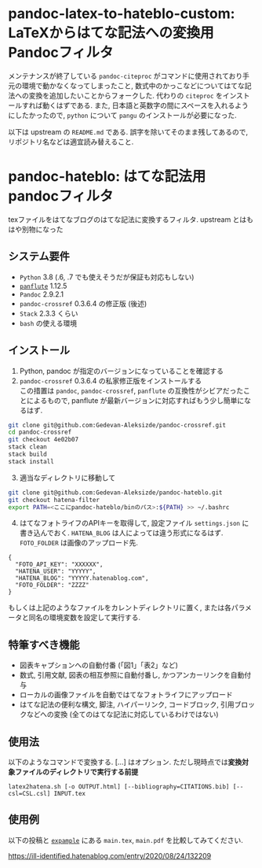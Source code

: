# pandoc-latex-to-hateblo-custom: LaTeXからはてな記法への変換用Pandocフィルタ

メンテナンスが終了している `pandoc-citeproc` がコマンドに使用されており手元の環境で動かなくなってしまったこと, 数式中のかっこなどについてはてな記法への変換を追加したいことからフォークした.
代わりの `citeproc` をインストールすれば動くはずである.
また, 日本語と英数字の間にスペースを入れるようにしたかったので, `python` について `pangu` のインストールが必要になった.

以下は upstream の `README.md` である.
誤字を除いてそのまま残してあるので, リポジトリ名などは適宜読み替えること.

# pandoc-hateblo: はてな記法用pandocフィルタ

texファイルをはてなブログのはてな記法に変換するフィルタ. upstream とはもはや別物になった

## システム要件

- `Python` 3.8 (.6, .7 でも使えそうだが保証も対応もしない)
- [`panflute`](http://scorreia.com/software/panflute/) 1.12.5
- `Pandoc` 2.9.2.1
- `pandoc-crossref` 0.3.6.4 の修正版 (後述)
- `Stack` 2.3.3 くらい
- `bash` の使える環境

## インストール

1. Python, pandoc が指定のバージョンになっていることを確認する
2. `pandoc-crossref` 0.3.6.4 の私家修正版をインストールする  
この措置は `pandoc`, `pandoc-crossref`, `panflute` の互換性がシビアだったことによるもので, panflute が最新バージョンに対応すればもう少し簡単になるはず.

```sh
git clone git@github.com:Gedevan-Aleksizde/pandoc-crossref.git
cd pandoc-crossref
git checkout 4e02b07
stack clean
stack build
stack install
```

3. 適当なディレクトリに移動して

```sh
git clone git@github.com:Gedevan-Aleksizde/pandoc-hateblo.git
git checkout hatena-filter
export PATH=<ここにpandoc-hateblo/binのパス>:${PATH} >> ~/.bashrc
```

4. はてなフォトライフのAPIキーを取得して, 設定ファイル `settings.json` に書き込んでおく. `HATENA_BLOG` は人によっては違う形式になるはず. `FOTO_FOLDER` は画像のアップロード先.

```
{
  "FOTO_API_KEY": "XXXXXX",
  "HATENA_USER": "YYYYY",
  "HATENA_BLOG": "YYYYY.hatenablog.com",
  "FOTO_FOLDER": "ZZZZ"
}
```

もしくは上記のようなファイルをカレントディレクトリに置く, または各パラメータと同名の環境変数を設定して実行する.


## 特筆すべき機能

* 図表キャプションへの自動付番 (「図1」「表2」など)
* 数式, 引用文献, 図表の相互参照に自動付番し, かつアンカーリンクを自動付与
* ローカルの画像ファイルを自動ではてなフォトライフにアップロード
* はてな記法の便利な構文, 脚注, ハイパーリンク, コードブロック, 引用ブロックなどへの変換 (全てのはてな記法に対応しているわけではない)

## 使用法

以下のようなコマンドで変換する. [...] はオプション. ただし現時点では**変換対象ファイルのディレクトリで実行する前提**

```
latex2hatena.sh [-o OUTPUT.html] [--bibliography=CITATIONS.bib] [--csl=CSL.csl] INPUT.tex
```


## 使用例

以下の投稿と [`expample`](example/) にある `main.tex`, `main.pdf` を比較してみてください.

https://ill-identified.hatenablog.com/entry/2020/08/24/132209
